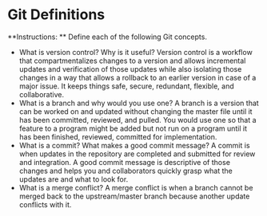# Git Definitions

**Instructions: ** Define each of the following Git concepts.

* What is version control?  Why is it useful?
Version control is a workflow that compartmentalizes changes to a version and allows incremental updates and verification of those updates while also isolating those changes in a way that allows a rollback to an earlier version in case of a major issue. It keeps things safe, secure, redundant, flexible, and collaborative. 
* What is a branch and why would you use one?
A branch is a version that can be worked on and updated without changing the master file until it has been committed, reviewed, and pulled. You would use one so that a feature to a program might be added but not run on a program until it has been finished, reviewed, committed for implementation. 
* What is a commit? What makes a good commit message?
A commit is when updates in the repository are completed and submitted for review and integration. A good commit message is descriptive of those changes and helps you and collaborators quickly grasp what the updates are and what to look for.
* What is a merge conflict?
A merge conflict is when a branch cannot be merged back to the upstream/master branch because another update conflicts with it. 